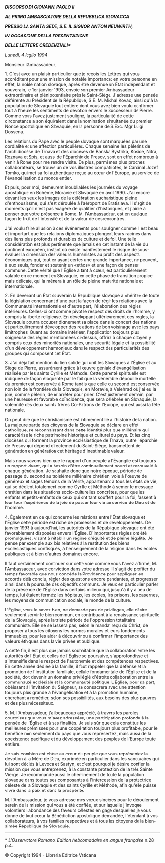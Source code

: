 ***DISCORSO DI GIOVANNI PAOLO II***

***AL PRIMO AMBASCIATORE DELLA REPUBBLICA SLOVACCA***

***PRESSO LA SANTA SEDE, S.E. IL SIGNOR ANTON NEUWIRTH,***

***IN OCCASIONE DELLA PRESENTAZIONE***

***DELLE LETTERE CREDENZIALI\****

*Lunedì, 4 luglio 1994*

Monsieur l’Ambassadeur,

1\. C'est avec un plaisir particulier que je reçois les Lettres qui vous accréditent pour une mission de notable importance: en votre personne en effet, la noble nation slovaque, après être devenue un État indépendant et souverain, le 1er janvier 1993, envoie son premier Ambassadeur extraordinaire et plénipotentiaire près le Saint-Siège. J'adresse une pensée déférente au Président de la République, S.E. M. Michal Kovac, ainsi qu'à la population de Slovaquie tout entière dont vous avez bien voulu confirmer tout à l'heure les sentiments de dévotion envers le Successeur de Pierre. Comme vous l'avez justement souligné, la particularité de cette circonstance a son équivalent dans la nomination simultanée du premier Nonce apostolique en Slovaquie, en la personne de S.Exc. Mgr Luigi Dossena.

Les relations du Pape avec le peuple slovaque sont marquées par une cordialité et une affection particulières. Chaque semaine les pèlerins de l'archidiocèse de Trnava et des diocèses de Banska Bystrika, Kosice, Nitra, Roznava et Spis, et aussi de l'Éparchie de Presov, sont en effet nombreux à venir à Rome pour me rendre visite. De plus, parmi mes plus proches collaborateurs, se trouve un de vos illustres compatriotes, le Cardinal Jozef Tomko, qui met sa foi authentique reçue au cœur de l'Europe, au service de l'évangélisation du monde entier.

Et puis, pour moi, demeurent inoubliables les journées du voyage apostolique en Bohême, Moravie et Slovaquie en avril 1990. J'ai encore devant les yeux les images de la célébration eucharistique pleine d'enthousiasme, qui s'est déroulée à l'aéroport de Bratislava. Il s'agit de moments qu'il n'est pas exagéré de qualifier d'historiques, et j'aime à penser que votre présence à Rome, M. l'Ambassadeur, est en quelque façon le fruit de l'intensité et de la valeur de cesrencontres.

J'ai voulu faire allusion à ces événements pour souligner comme il est beau et important que les relations diplomatiques plongent leurs racines dans des liens plus profonds et durables de culture et de foi. Une telle considération est plus pertinente que jamais en cet instant de la vie du continent européen, instant où existe manifestement le risque de sous-évaluer la dimension des valeurs humanistes au profit des aspects économiques qui, tout en ayant certes une grande importance, ne peuvent, à eux seuls, fonder et soutenir un «ethos» et une façon de penser commune. Cette vérité que l'Église a tant à cœur, est particulièrement valable en ce moment en Slovaquie, en cette phase de transition propice mais délicate, qui la mènera à un rôle de pleine maturité nationale et internationale.

2\. En devenant un État souverain la République slovaque a «hérité» de toute la législation concernant d'une part la façon de régir les relations avec la Communauté internationale et d'autre part, l'élaboration des règles intérieures. Celles-ci ont comme pivot le respect des droits de l'homme, y compris la liberté religieuse. En développant ultérieurement ces règles, la Slovaquie pourra occuper dignement sa place dans le concert des nations et particulièrement développer des relations de bon voisinage avec les pays limitrophes. Quant au domaine intérieur, l'application toujours plus soigneuse des règles mentionnées ci-dessus, offrira à chaque citoyen y compris ceux des minorités nationales, une sécurité légale et la possibilité d'un développement harmonieux dans le respect des particularités des groupes qui composent cet État.

3\. J'ai déjà fait mention du lien solide qui unit les Slovaques à l'Église et au Siège de Pierre, assurément grâce à l'œuvre géniale d'évangélisation réalisée par les saints Cyrille et Méthode. Cette parenté spirituelle est indiquée de façon éloquente par le fait que la vénérable dépouille mortelle du premier est conservée à Rome tandis que celle du second est conservée non loin de la frontière de la Slovaquie, en Moravie, à Velehrad où j'ai eu la joie, comme pèlerin, de m'arrêter pour prier. C'est justement demain, par une heureuse et favorable coïncidence, que sera célébrée en Slovaquie, la solennité des deux saints frères Co-Patrons de l'Europe, qui est aussi la fête nationale.

On peut dire que le christianisme est intimement lié à l'histoire de la nation. La majeure partie des citoyens de la Slovaquie se déclare en effet catholique, se reconnaissant dans cette identité plus que millénaire qui caractérise le riche patrimoine historique et culturel du pays. Et les cinq diocèses qui forment la province ecclésiastique de Trnava, outre l'éparchie de Presov qui dépend directement du Saint-Siège, transmettent de génération en génération cet héritage d'inestimable valeur.

Mais nous savons bien que le rapport d'un peuple à l'Évangile est toujours un rapport vivant, qui a besoin d'être continuellement nourri et renouvelé à chaque génération. Je souhaite donc que notre époque, période de passage du second au troisième millénaire chrétien, voie à l'œuvre de généreux et sages témoins de la Vérité, appartenant à tous les états de vie, qui se dédient totalement comme Cyrille et Méthode à semer le message chrétien dans les situations socio-culturelles concrètes, pour que les enfants et petits-enfants de ceux qui ont tant souffert pour la foi, fassent à leur tour l'expérience de la joie de passer leur vie au service de Dieu et de l'homme.

4\. Également en ce qui concerne les relations entre l'État slovaque et l'Église cette période est riche de promesses et de développements. De janvier 1993 à aujourd'hui, les autorités de la République slovaque ont été favorablement disposées envers l'Église. D'importantes règles ont été promulguées, visant à rétablir un régime d'équité et de pleine légalité. Je pense par exemple aux lois relatives à la restitution des biens ecclésiastiques confisqués, à l'enseignement de la religion dans les écoles publiques et à bien d'autres domaines encore.

Il faut certainement continuer sur cette voie comme vous l'avez affirmé, M. l'Ambassadeur, avec conviction dans votre adresse. Il s'agit de profiter du temps favorable que nous concède la Providence pour appliquer les accords déjà conclu, régler des questions encore pendantes, et progresser ainsi dans la poursuite des objectifs communs. Je veux en particulier parler de la présence de l'Église dans certains milieux qui, jusqu'à il y a peu de temps, lui étaient fermés: les hôpitaux, les écoles, les prisons, les casernes, les moyens de communication sociale, le monde de la culture.

L'Église, vous le savez bien, ne demande pas de privilèges, elle désire seulement servir le bien commun, en contribuant à la renaissance spirituelle de la Slovaquie, après la triste période de l'oppression totalitaire communiste. Elle ne se lassera pas, selon le mandat reçu du Christ, de proposer à tous les citoyens les normes morales et leurs fondements immuables, pour les aider à découvrir ou à confirmer l'importance des valeurs éthiques dans la vie privée et publique.

A cette fin, il est plus que jamais souhaitable que la collaboration entre les autorités de l'État et celles de l'Église se poursuive, s'approfondisse et s'intensifie dans le respect de l'autonomie et des compétences respectives. En cette année dédiée à la famille, il faut rappeler que la défense et la promotion de l'institution familiale, cellule fondamentale de l'Église et de la société, doit devenir un domaine privilégié d'étroite collaboration entre la communauté ecclésiale et la communauté politique. L'Église, pour sa part, obéissant à l'invitation du Seigneur, se consacrera avec une attention toujours plus grande à l'évangélisation et à la promotion humaine, cherchant à remédier, selon ses possibilités, aux besoins des plus pauvres et des plus nécessiteux.

5\. M. l'Ambassadeur, j'ai beaucoup apprécié, à travers les paroles courtoises que vous m'avez adressées, une participation profonde à la pensée de l'Église et à ses finalités. Je suis sûr que cela constitue les meilleures prémisses pour une coopération toujours plus profitable, pour le bénéfice non seulement du pays que vous représentez, mais aussi de la coexistence pacifique et du développement des peuples de l'Europe toute entière.

Je sais combien est chère au cœur du peuple que vous représentez la dévotion à la Mère de Dieu, exprimée en particulier dans les sanctuaires qui lui sont dédiés à Levoca et Sastyn, et c'est pourquoi je désire confier la mission que vous entreprenez, à la constante protection de la très Sainte Vierge. Je recommande aussi le cheminement de toute la population slovaque dans toutes ses composantes à l'intercession de la protectrice céleste de la Slovaquie et des saints Cyrille et Méthode, afin qu'elle puisse vivre dans la paix et dans la prospérité.

M. l'Ambassadeur, je vous adresse mes vœux sincères pour le déroulement serein de la mission qui vous a été confiée, et sur laquelle j'invoque volontiers l'abondance des faveurs célestes en gage desquelles je vous donne de tout cœur la Bénédiction apostolique demandée, l'étendant à vos collaborateurs, à vos familles respectives et à tous les citoyens de la bien-aimée République de Slovaquie.

* * *

\* *L'Osservatore Romano. Edition hebdomadaire en langue française* n.28 p.4.

© Copyright 1994 \- Libreria Editrice Vaticana